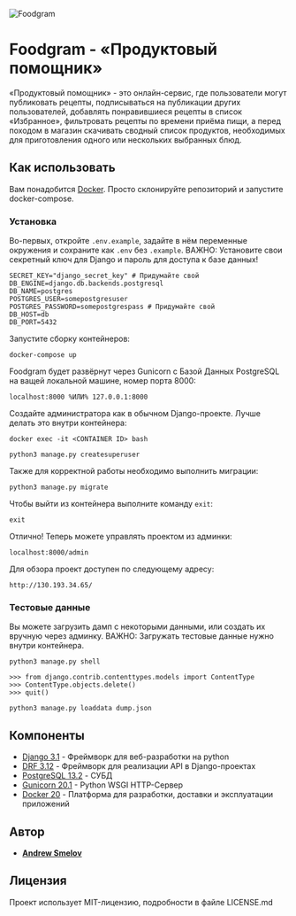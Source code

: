 ![Foodgram](https://github.com/IzmdI/foodgram-project/actions/workflows/foodgram_workflow.yaml/badge.svg)

# Foodgram - «Продуктовый помощник»

«Продуктовый помощник» - это онлайн-сервис, где пользователи могут публиковать рецепты, подписываться на публикации других пользователей, добавлять понравившиеся рецепты в список «Избранное», фильтровать рецепты по времени приёма пищи, а перед походом в магазин скачивать сводный список продуктов, необходимых для приготовления одного или нескольких выбранных блюд.

## Как использовать

Вам понадобится [Docker](https://www.docker.com/). Просто склонируйте репозиторий и запустите docker-compose.

### Установка

Во-первых, откройте `.env.example`, задайте в нём переменные окружения и сохраните как `.env` без `.example`.
ВАЖНО: Установите свои секретный ключ для Django и пароль для доступа к базе данных!

```
SECRET_KEY="django_secret_key" # Придумайте свой
DB_ENGINE=django.db.backends.postgresql
DB_NAME=postgres
POSTGRES_USER=somepostgresuser
POSTGRES_PASSWORD=somepostgrespass # Придумайте свой
DB_HOST=db
DB_PORT=5432
```

Запустите сборку контейнеров:

```
docker-compose up
```

Foodgram будет развёрнут через Gunicorn с Базой Данных PostgreSQL на ващей локальной машине, номер порта 8000:

```
localhost:8000 %ИЛИ% 127.0.0.1:8000
```

Создайте администратора как в обычном Django-проекте. Лучше делать это внутри контейнера:

```
docker exec -it <CONTAINER ID> bash
```

```
python3 manage.py createsuperuser
```

Также для корректной работы необходимо выполнить миграции:

```
python3 manage.py migrate
```

Чтобы выйти из контейнера выполните команду `exit`:

```
exit
```

Отлично! Теперь можете управлять проектом из админки:

```
localhost:8000/admin
```

Для обзора проект доступен по следующему адресу:

```
http://130.193.34.65/
```

### Тестовые данные

Вы можете загрузить дамп с некоторыми данными, или создать их вручную через админку.
ВАЖНО: Загружать тестовые данные нужно внутри контейнера.

```
python3 manage.py shell  

>>> from django.contrib.contenttypes.models import ContentType
>>> ContentType.objects.delete()
>>> quit()

python3 manage.py loaddata dump.json 
```

## Компоненты

* [Django 3.1](https://www.djangoproject.com/) - Фреймворк для веб-разработки на python
* [DRF 3.12](https://www.django-rest-framework.org/) - Фреймворк для реализации API в Django-проектах
* [PostgreSQL 13.2](https://www.postgresql.org/) - СУБД
* [Gunicorn 20.1](https://gunicorn.org/) - Python WSGI HTTP-Сервер
* [Docker 20](https://www.docker.com/) - Платформа для разработки, доставки и эксплуатации приложений

## Автор

* **[Andrew Smelov](https://github.com/IzmdI)**

## Лицензия

Проект использует MIT-лицензию, подробности в файле LICENSE.md
